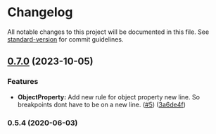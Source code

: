# Changelog

All notable changes to this project will be documented in this file. See [standard-version](https://github.com/conventional-changelog/standard-version) for commit guidelines.

## [0.7.0](https://github.com/nfqde/eslint-plugin-nfq/compare/v0.6.1...v0.7.0) (2023-10-05)


### Features

* **ObjectProperty:** Add new rule for object property new line. So breakpoints dont have to be on a new line. ([#5](https://github.com/nfqde/eslint-plugin-nfq/issues/5)) ([3a6de4f](https://github.com/nfqde/eslint-plugin-nfq/commit/3a6de4f256114e9982aae314abda80f608bdf71b))

### 0.5.4 (2020-06-03)
